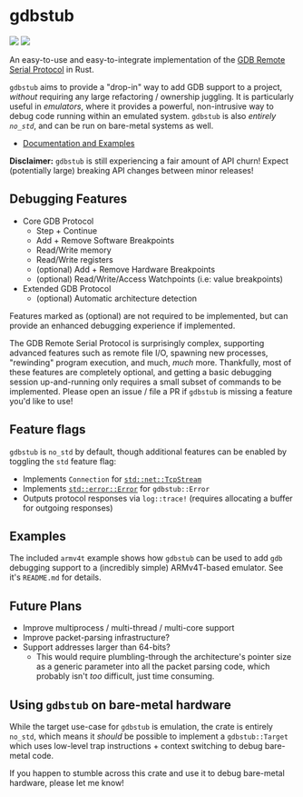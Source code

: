 # gdbstub

[![](http://meritbadge.herokuapp.com/gdbstub)](https://crates.io/crates/gdbstub)
[![](https://docs.rs/gdbstub/badge.svg)](https://docs.rs/gdbstub)

An easy-to-use and easy-to-integrate implementation of the [GDB Remote Serial Protocol](https://sourceware.org/gdb/onlinedocs/gdb/Remote-Protocol.html#Remote-Protocol) in Rust.

`gdbstub` aims to provide a "drop-in" way to add GDB support to a project, _without_ requiring any large refactoring / ownership juggling. It is particularly useful in _emulators_, where it provides a powerful, non-intrusive way to debug code running within an emulated system. `gdbstub` is also _entirely `no_std`_, and can be run on bare-metal systems as well.

- [Documentation and Examples](https://docs.rs/gdbstub)

**Disclaimer:** `gdbstub` is still experiencing a fair amount of API churn! Expect (potentially large) breaking API changes between minor releases!

## Debugging Features

- Core GDB Protocol
    - Step + Continue
    - Add + Remove Software Breakpoints
    - Read/Write memory
    - Read/Write registers
    - (optional) Add + Remove Hardware Breakpoints
    - (optional) Read/Write/Access Watchpoints (i.e: value breakpoints)
- Extended GDB Protocol
    - (optional) Automatic architecture detection

Features marked as (optional) are not required to be implemented, but can provide an enhanced debugging experience if implemented.

The GDB Remote Serial Protocol is surprisingly complex, supporting advanced features such as remote file I/O, spawning new processes, "rewinding" program execution, and much, _much_ more. Thankfully, most of these features are completely optional, and getting a basic debugging session up-and-running only requires a small subset of commands to be implemented. Please open an issue / file a PR if `gdbstub` is missing a feature you'd like to use!

## Feature flags

`gdbstub` is `no_std` by default, though additional features can be enabled by toggling the `std` feature flag:

- Implements `Connection` for [`std::net::TcpStream`](https://doc.rust-lang.org/std/net/struct.TcpStream.html)
- Implements [`std::error::Error`](https://doc.rust-lang.org/std/error/trait.Error.html) for `gdbstub::Error`
- Outputs protocol responses via `log::trace!` (requires allocating a buffer for outgoing responses)

## Examples

The included `armv4t` example shows how `gdbstub` can be used to add `gdb` debugging support to a (incredibly simple) ARMv4T-based emulator. See it's `README.md` for details.

## Future Plans

- Improve multiprocess / multi-thread / multi-core support
- Improve packet-parsing infrastructure?
- Support addresses larger than 64-bits?
  - This would require plumbling-through the architecture's pointer size as a generic parameter into all the packet parsing code, which probably isn't _too_ difficult, just time consuming.

## Using `gdbstub` on bare-metal hardware

While the target use-case for `gdbstub` is emulation, the crate is entirely `no_std`, which means it _should_ be possible to implement a `gdbstub::Target` which uses low-level trap instructions + context switching to debug bare-metal code.

If you happen to stumble across this crate and use it to debug bare-metal hardware, please let me know!
